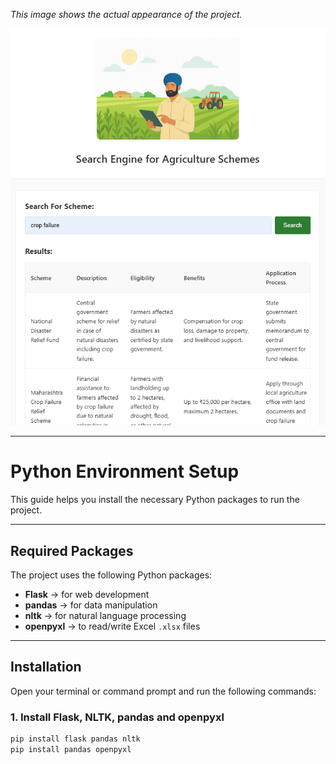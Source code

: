 *This image shows the actual appearance of the project.*

<img src="image.png" alt="Screenshot of App" width="600">


---

# Python Environment Setup

This guide helps you install the necessary Python packages to run the project.

---

## Required Packages

The project uses the following Python packages:

- **Flask** → for web development  
- **pandas** → for data manipulation  
- **nltk** → for natural language processing  
- **openpyxl** → to read/write Excel `.xlsx` files

---

## Installation

Open your terminal or command prompt and run the following commands:

### 1. Install Flask, NLTK, pandas and openpyxl

```bash
pip install flask pandas nltk
pip install pandas openpyxl
